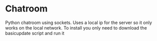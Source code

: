 # Chatroom
Python chatroom using sockets. 
Uses a local ip for the server so it only works on the local network. 
To install you only need to download the basicupdate script and run it
